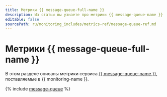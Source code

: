 ```yaml
---
title: Метрики {{ message-queue-full-name }}
description: Из статьи вы узнаете про метрики {{ message-queue-name }}.
editable: false
sourcePath: ru/monitoring_includes/metrics-ref/message-queue-ref.md
---
```


# Метрики {{ message-queue-full-name }}

В этом разделе описаны метрики сервиса [{{ message-queue-name }}](../../message-queue/), поставляемые в {{ monitoring-name }}.

{% include [message-queue](../../_includes/monitoring/metrics-ref/message-queue.md) %}
